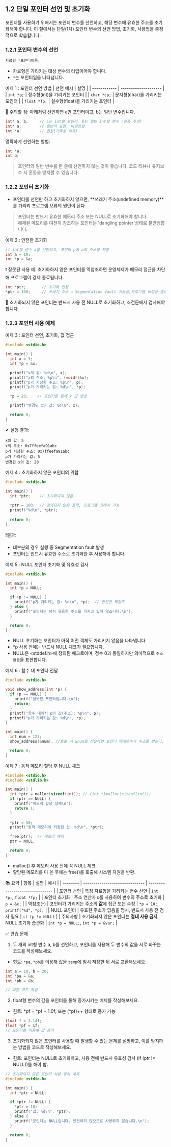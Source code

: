 ## 1.2 단일 포인터 선언 및 초기화  
포인터를 사용하기 위해서는 포인터 변수를 선언하고, 해당 변수에 유효한 주소를 초기화해야 합니다. 이 절에서는 단일(1차) 포인터 변수의 선언 방법, 초기화, 사용법을 중점적으로 학습합니다.

### 1.2.1 포인터 변수의 선언
```c
자료형 *포인터이름;
```

* 자료형은 가리키는 대상 변수의 타입이어야 합니다.
* `*`는 포인터임을 나타냅니다.

예제 1 : 포인터 선언 방법
| 선언 예시    | 설명                   |
| ------------ | -------------------- |
| `int *p;`    | 정수형(int)을 가리키는 포인터   |
| `char *cp;`  | 문자형(char)을 가리키는 포인터  |
| `float *fp;` | 실수형(float)을 가리키는 포인터 |

📌 주의할 점: 아래처럼 선언하면 a만 포인터이고, b는 일반 변수입니다.
```c
int* a, b;     // a는 int형 포인터, b는 일반 int형 변수 (혼동 주의)
int* a;        // 일반적 표현, 비권장함
int *a;        // 권장(가독성 이유)
```
명확하게 선언하는 방법:
```c
int *a;
int b;
```
> 포인터와 일반 변수를 한 줄에 선언하지 않는 것이 좋습니다.
> 코드 리뷰나 유지보수 시 혼동을 방지할 수 있습니다.

### 1.2.2 포인터 초기화
* 포인터를 선언만 하고 초기화하지 않으면, **쓰레기 주소(undefined memory)**를 가리켜 프로그램 오류의 원인이 된다.
> 포인터는 반드시 유효한 메모리 주소 또는 NULL로 초기화해야 합니다.  
> 해제된 메모리를 여전히 참조하는 포인터는 'dangling pointer'상태로 불안정합니다.

예제 2 : 안전한 초기화
```c
// int형 변수 a를 선언하고, 포인터 p에 a의 주소를 저장
int a = 10;
int *p = &a;
```
❗ 잘못된 사용 예:
초기화하지 않은 포인터를 역참조하면 운영체제가 메모리 접근을 차단해 프로그램이 강제 종료됩니다.
```c
int *ptr;       // 초기화 안됨
*ptr = 100;     // 쓰레기 주소 → Segmentation fault 가능성,프로그램 비정상 종료
```
📌 초기화되지 않은 포인터는 반드시 사용 전 NULL로 초기화하고, 조건문에서 검사해야 합니다.

### 1.2.3 포인터 사용 예제
예제 3 : 포인터 선언, 초기화, 값 접근
```c
#include <stdio.h>

int main() {
  int x = 5;
  int *p = &x;

  printf("x의 값: %d\n", x);
  printf("x의 주소: %p\n", (void*)&x);
  printf("p가 저장한 주소: %p\n", p);
  printf("p가 가리키는 값: %d\n", *p);

  *p = 20;    // 포인터를 통해 x 값 변경

  printf("변경된 x의 값: %d\n", x);

  return 0;
}
```
✔ 실행 결과:
``` text
x의 값: 5
x의 주소: 0x7ffeefa91abc
p가 저장한 주소: 0x7ffeefa91abc
p가 가리키는 값: 5
변경된 x의 값: 20
```

예제 4 : 초기화하지 않은 포인터의 위험
```c
#include <stdio.h>

int main() {
  int *ptr;    // 초기화되지 않음
  
  *ptr = 100;  // 정의되지 않은 동작, 프로그램 크래시 가능
  printf("%d\n", *ptr);
  
  return 0;
}
```

❗결과:
* 대부분의 경우 실행 중 Segmentation fault 발생
* 포인터는 반드시 유효한 주소로 초기화한 후 사용해야 합니다.

예제 5 : NULL 포인터 초기화 및 유효성 검사
```c
#include <stdio.h>

int main() {
  int *p = NULL;

  if (p != NULL) {
    printf("p가 가리키는 값: %d\n", *p);  // 안전한 역참조
  } else {
    printf("포인터는 아직 유효한 주소를 가지고 있지 않습니다.\n");
  }

  return 0;
}
```
* NULL 초기화는 포인터가 아직 어떤 객체도 가리키지 않음을 나타냅니다.
* *p 사용 전에는 반드시 NULL 체크가 필요합니다.
* NULL은 <stddef.h>에 정의된 매크로이며, 정수 0과 동일하지만 의미적으로 `주소 없음`을 표현합니다.

예제 6 : 함수 내 포인터 전달
```c
#include <stdio.h>

void show_address(int *p) {
  if (p == NULL) {
    printf("잘못된 포인터입니다.\n");
    return;    
  }
  printf("함수 내에서 p의 값(주소): %p\n", p);
  printf("p가 가리키는 값: %d\n", *p);
}

int main() {
  int num = 123;
  show_address(&num); //호출 시 &num을 전달하면 포인터 매개변수가 주소를 받는다.

  return 0;
}
```
예제 7 : 동적 메모리 할당 후 NULL 체크
```c
#include <stdio.h>
#include <stdlib.h>

int main() {
  int *ptr = malloc(sizeof(int)); // (int *)malloc(sizeof(int));
  if (ptr == NULL) {
    printf("메모리 할당 실패\n");
    return 1;
  }
  
  *ptr = 50;
  printf("동적 메모리에 저장된 값: %d\n", *ptr);

  free(ptr);  // 메모리 해제
  ptr = NULL;

  return 0;
}
```
* malloc() 후 메모리 사용 전에 꼭 NULL 체크.
* 할당된 메모리를 다 쓴 후에는 free()를 호출해 시스템 자원을 반환.


📚 요약
| 항목       | 설명                             | 예시                              |
| -------- | ------------------------------ | ------------------------------- |
| 포인터 선언   | 특정 자료형을 가리키는 변수 선언             | `int *p;`, `float *fp;`         |
| 포인터 초기화  | 주소 연산자 `&`를 사용하여 변수의 주소로 초기화   | `p = &x;`                       |
| 역참조(`*`) | 포인터가 가리키는 주소의 **값**에 접근 또는 수정  | `*p = 10;`, `printf("%d", *p);` |
| NULL 포인터 | 유효한 주소가 없음을 명시, 반드시 사용 전 검사 필요 | `if (p != NULL)`                |
| 주의사항     | 초기화되지 않은 포인터는 **절대 사용 금지**, NULL 초기화 습관화     | `int *p = NULL;`, `int *p = &var;` |

✅ 연습 문제
1. 두 개의 int형 변수 a, b를 선언하고, 포인터를 사용해 두 변수의 값을 서로 바꾸는 코드를 작성해보세요.
  - 힌트: `*pa`, `*pb`를 이용해 값을 `temp`에 임시 저장한 뒤 서로 교환해보세요.
  ```c
  int a = 10, b = 20;
  int *pa = &a;
  int *pb = &b;
  
  // 교환 코드 작성
  ```
2. float형 변수의 값을 포인터를 통해 증가시키는 예제를 작성해보세요.
  - 힌트: *pf = *pf + 1.0f; 또는 (*pf)++ 형태로 증가 가능
  ```c
  float f = 3.14f;
  float *pf = &f;
  // 포인터를 이용해 값 증가
  ```
3. 초기화되지 않은 포인터를 사용할 때 발생할 수 있는 문제를 설명하고, 이를 방지하는 방법을 코드로 작성해보세요.
  - 힌트: 포인터는 NULL로 초기화하고, 사용 전에 반드시 유효성 검사 (if (ptr != NULL))를 해야 함.
  ```c
  // 초기화되지 않은 포인터 사용 방지 예제
  #include <stdio.h>
  
  int main() {
    int *ptr = NULL;
  
    if (ptr != NULL) {
      *ptr = 10;
      printf("값: %d\n", *ptr);
    } else {
      printf("포인터는 NULL입니다. 안전하지 않으므로 사용하지 않습니다.\n");
    }
  
    return 0;
  }
  ```


